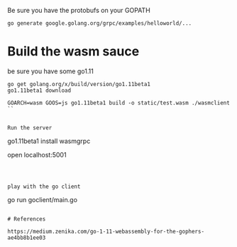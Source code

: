 



Be sure you have the protobufs on your GOPATH

```
go generate google.golang.org/grpc/examples/helloworld/...

```

# Build the wasm sauce

be sure you have some go1.11

```
go get golang.org/x/build/version/go1.11beta1
go1.11beta1 download
``` 

```
GOARCH=wasm GOOS=js go1.11beta1 build -o static/test.wasm ./wasmclient
``


Run the server

```
go1.11beta1 install
wasmgrpc

open localhost:5001 
```



play with the go client

```
go run goclient/main.go
```

# References

https://medium.zenika.com/go-1-11-webassembly-for-the-gophers-ae4bb8b1ee03

